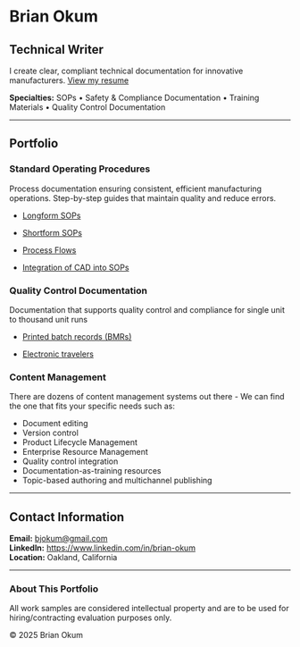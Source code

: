# Brian Okum
## Technical Writer

I create clear, compliant technical documentation for innovative manufacturers.
[View my resume](https://brianokum.github.io/resume.pdf)

**Specialties:** SOPs • Safety & Compliance Documentation • Training Materials • Quality Control Documentation

---

## Portfolio

### Standard Operating Procedures
Process documentation ensuring consistent, efficient manufacturing operations. Step-by-step guides that maintain quality and reduce errors.

- [Longform SOPs](https://brianokum.github.io/SOP-longform.pdf)

- [Shortform SOPs](x)

- [Process Flows](process-flow.png)

- [Integration of CAD into SOPs](dwg-bom.png)

### Quality Control Documentation
Documentation that supports quality control and compliance for single unit to thousand unit runs

- [Printed batch records (BMRs)](https://brianokum.github.io/BMR-template.pdf)

- [Electronic travelers](trv-screenshot.png)


### Content Management
There are dozens of content management systems out there - We can find the one that fits your specific needs such as:
- Document editing
- Version control
- Product Lifecycle Management
- Enterprise Resource Management
- Quality control integration
- Documentation-as-training resources
- Topic-based authoring and multichannel publishing  
  
---

## Contact Information

**Email:** bjokum@gmail.com  
**LinkedIn:** https://www.linkedin.com/in/brian-okum  
**Location:** Oakland, California

---

### About This Portfolio

All work samples are considered intellectual property and are to be used for hiring/contracting evaluation purposes only.

© 2025 Brian Okum
